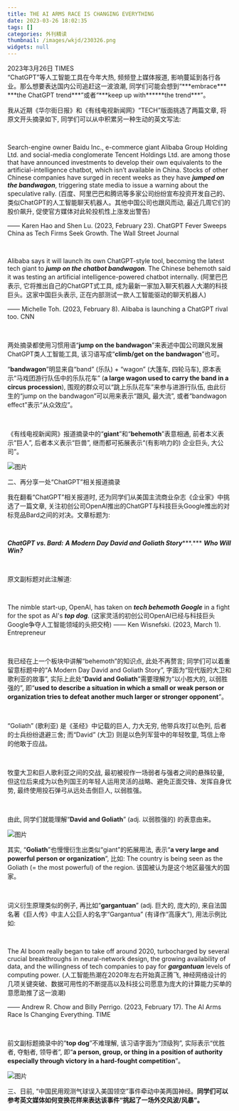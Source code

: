 ```yaml
---
title: THE AI ARMS RACE IS CHANGING EVERYTHING
date: 2023-03-26 18:02:35
tags: []
categories: 外刊精读
thumbnail: /images/wkjd/230326.png
widgets: null
---
```


<div class="notification is-success is-size-6">
2023年3月26日 TIMES
</div>
“ChatGPT”等人工智能工具在今年大热, 频频登上媒体报道, 影响蔓延到各行各业。那么想要表达国内公司追赶这一波浪潮, 同学们可能会想到“***embrace*** ***the ChatGPT trend***”或者“***keep up with******the trend***”。

<!--more-->     

我从近期《华尔街日报》和《有线电视新闻网》“TECH”版面挑选了两篇文章, 将原文开头摘录如下, 同学们可以从中积累另一种生动的英文写法:

​     

Search-engine owner Baidu Inc., e-commerce giant Alibaba Group Holding Ltd. and social-media conglomerate Tencent Holdings Ltd. are among those that have announced investments to develop their own equivalents to the artificial-intelligence chatbot, which isn’t available in China. Stocks of other Chinese companies have surged in recent weeks as they have ***jumped on the bandwagon***, triggering state media to issue a warning about the speculative rally. (百度、阿里巴巴和腾讯等多家公司纷纷宣布投资开发自己的、类似ChatGPT的人工智能聊天机器人。其他中国公司也跟风而动, 最近几周它们的股价飙升, 促使官方媒体对此轮投机性上涨发出警告)

—— Karen Hao and Shen Lu. (2023, February 23). ChatGPT Fever Sweeps China as Tech Firms Seek Growth. The Wall Street Journal

​     

Alibaba says it will launch its own ChatGPT-style tool, becoming the latest tech giant to ***jump on the chatbot bandwagon***. The Chinese behemoth said it was testing an artificial intelligence-powered chatbot internally. (阿里巴巴表示, 它将推出自己的ChatGPT式工具, 成为最新一家加入聊天机器人大潮的科技巨头。这家中国巨头表示, 正在内部测试一款人工智能驱动的聊天机器人)

—— Michelle Toh. (2023, February 8). Alibaba is launching a ChatGPT rival too. CNN

​     

两处摘录都使用习惯用语“**jump on the bandwagon**”来表述中国公司跟风发展ChatGPT类人工智能工具, 该习语写成“**climb/get on the bandwagon**”也可。



“**bandwagon**”明显来自“band” (乐队) + “wagon” (大篷车, 四轮马车), 原本表示“马戏团游行队伍中的乐队花车” (**a large wagon used to carry the band in a circus procession**), 围观的群众可以“跳上乐队花车”来参与进游行队伍, 由此衍生的“jump on the bandwagon”可以用来表示“跟风, 最大流”, 或者“bandwagon effect”表示“从众效应”。

​     

《有线电视新闻网》报道摘录中的“**giant**”和“**behemoth**”表意相通, 前者本义表示“巨人”, 后者本义表示“巨兽”, 继而都可拓展表示“(有影响力的) 企业巨头, 大公司”。



![图片](https://oss.deqiang.wang/img/230326.png)



二、再分享一处“ChatGPT”相关报道摘录



我在翻看“ChatGPT”相关报道时, 还为同学们从美国主流商业杂志《企业家》中挑选了一篇文章, 关注初创公司OpenAI推出的ChatGPT与科技巨头Google推出的对标竞品Bard之间的对决。文章标题为:

​     

***ChatGPT vs. Bard:*** ***A Modern Day David and Goliath Story******.*** ***Who Will Win?***

​     

原文副标题对此注解道:

​     

The nimble start-up, OpenAI, has taken on ***tech behemoth Google*** in a fight for the spot as AI's ***top dog***. (这家灵活的初创公司OpenAI已经与科技巨头Google争夺人工智能领域的头把交椅) —— Ken Wisnefski. (2023, March 1). Entrepreneur

​     

我已经在上一个板块中讲解“behemoth”的知识点, 此处不再赘言; 同学们可以着重留意标题中的“A Modern Day David and Goliath Story”, 字面为“现代版的大卫和歌利亚的故事”, 实际上此处“**David and Goliath**”需要理解为“以小胜大的, 以弱胜强的”, 即“**used to describe a situation in which a small or weak person or organization tries to defeat another much larger or stronger opponent**”。

​     

“Goliath” (歌利亚) 是《圣经》中记载的巨人, 力大无穷, 他带兵攻打以色列, 后者的士兵纷纷退避三舍; 而“David” (大卫) 则是以色列军营中的年轻牧童, 笃信上帝的他敢于应战。

​     

牧童大卫和巨人歌利亚之间的交战, 最初被视作一场弱者与强者之间的悬殊较量, 但这位后来成为以色列国王的年轻人运用灵活的战略、避免正面交锋、发挥自身优势, 最终使用投石弹弓从远处击倒巨人, 以弱胜强。

​     

由此, 同学们就能理解“**David and Goliath**” (adj. 以弱胜强的) 的表意由来。



![图片](https://oss.deqiang.wang/img/640-20230326232442738.png)



其实, “**Goliath**”也慢慢衍生出类似“giant”的拓展用法, 表示“**a very large and powerful person or organization**”, 比如: The country is being seen as the Goliath (= the most powerful) of the region. 该国被认为是这个地区最强大的国家。

​     

词义衍生原理类似的例子, 再比如“**gargantuan**” (adj. 巨大的, 庞大的), 来自法国名著《巨人传》中主人公巨人的名字“Gargantua” (有译作“高康大”), 用法示例比如:

​     

The AI boom really began to take off around 2020, turbocharged by several crucial breakthroughs in neural-network design, the growing availability of data, and the willingness of tech companies to pay for ***gargantuan*** levels of computing power. (人工智能热潮在2020年左右开始真正腾飞, 神经网络设计的几项关键突破、数据可用性的不断提高以及科技公司愿意为庞大的计算能力买单的意愿助推了这一浪潮)

—— Andrew R. Chow and Billy Perrigo. (2023, February 17). The AI Arms Race Is Changing Everything. TIME

​     

前文副标题摘录中的“**top dog**”不难理解, 该习语字面为“顶级狗”, 实际表示“优胜者, 夺魁者, 领导者”, 即“**a person, group, or thing in a position of authority especially through victory in a hard-fought competition**”。



![图片](https://oss.deqiang.wang/img/640-20230326232446900.png)



三、日前, “中国民用观测气球误入美国领空”事件牵动中美两国神经。**同学们可以参考英文媒体如何变换花样来表达该事件“挑起了一场外交风波/风暴”。**